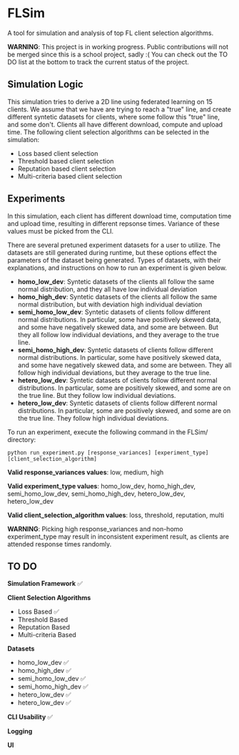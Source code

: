 # FLSim

A tool for simulation and analysis of top FL client selection algorithms.

**WARNING**: This project is in working progress. Public contributions will not be merged since this is a school project, sadly :( You can check out the TO DO list at the bottom to track the current status of the project.

## Simulation Logic

This simulation tries to derive a 2D line using federated learning on 15 clients. We assume that we have are trying to reach a "true" line, and create different syntetic datasets for clients, where some follow this "true" line, and some don't. Clients all have different download, compute and upload time. The following client selection algorithms can be selected in the simulation:

- Loss based client selection
- Threshold based client selection
- Reputation based client selection
- Multi-criteria based client selection

## Experiments

In this simulation, each client has different download time, computation time and upload time, resulting in different repsonse times. Variance of these values must be picked from the CLI.

There are several pretuned experiment datasets for a user to utilize. The datasets are still generated during runtime, but these options effect the parameters of the dataset being generated. Types of datasets, with their explanations, and instructions on how to run an experiment is given below.

- **homo_low_dev**: Syntetic datasets of the clients all follow the same normal distribution, and they all have low individual deviation
- **homo_high_dev**: Syntetic datasets of the clients all follow the same normal distribution, but with deviation high individual deviation
- **semi_homo_low_dev**: Syntetic datasets of clients follow different normal distributions. In particular, some have positively skewed data, and some have negatively skewed data, and some are between. But they all follow low individual deviations, and they average to the true line.
- **semi_homo_high_dev**: Syntetic datasets of clients follow different normal distributions. In particular, some have positively skewed data, and some have negatively skewed data, and some are between. They all follow high individual deviations, but they average to the true line.
- **hetero_low_dev**: Syntetic datasets of clients follow different normal distributions. In particular, some are positively skewed, and some are on the true line. But they follow low individual deviations.
- **hetero_low_dev**: Syntetic datasets of clients follow different normal distributions. In particular, some are positively skewed, and some are on the true line. They follow high individual deviations.

To run an experiment, execute the following command in the FLSim/ directory:

```shell
python run_experiment.py [response_variances] [experiment_type] [client_selection_algorithm]
```

**Valid response_variances values**: low, medium, high

**Valid experiment_type values**: homo_low_dev, homo_high_dev, semi_homo_low_dev, semi_homo_high_dev, hetero_low_dev, hetero_low_dev

**Valid client_selection_algorithm values**: loss, threshold, reputation, multi

**WARNING**: Picking high response_variances and non-homo experiment_type may result in inconsistent experiment result, as clients are attended response times randomly.

## TO DO

**Simulation Framework** ✅

**Client Selection Algorithms**

- Loss Based ✅
- Threshold Based
- Reputation Based
- Multi-criteria Based

**Datasets**

- homo_low_dev ✅
- homo_high_dev ✅
- semi_homo_low_dev ✅
- semi_homo_high_dev ✅
- hetero_low_dev ✅
- hetero_low_dev ✅

**CLI Usability** ✅

**Logging**

**UI**
